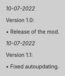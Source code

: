 <html>
<head>
<title>RPoD - Patch Notes</title>
<link rel="stylesheet" type="text/css" href="/Payday-2-Mod-Updates/style.css">
<style type="text/css">
body, html {
    background-color: #cfcfcf;
    height: 100%;
    margin: 0px;
    padding: 0px;
}

#mainContainer {
    background-color: #ffffff;
    margin-left: auto !important;
    margin-right: auto !important;
    width: 900px;
    border-color: #afafaf;
    border-style: solid;
    border-width: 1px;
    padding: 40px;
}
</style>
</head>
<body>
<div id="mainContainer" class="markdown-body">
<ul>
    <p><i>10-07-2022</i></p>
    <p>Version 1.0: </p>
<p> • Release of the mod.</p>
</ul>
<ul>
    <p><i>10-07-2022</i></p>
    <p>Version 1.1: </p>
<p> • Fixed autoupdating.</p>
</ul>
<br>
</div>
</body>
</html>
